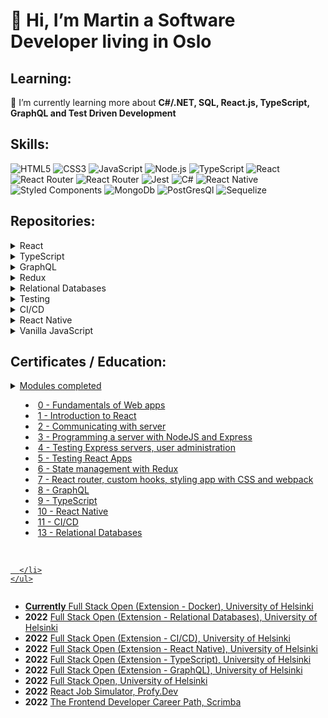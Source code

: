 # 👋 Hi, I’m Martin a Software Developer living in Oslo

## Learning:
🌱 I’m currently learning more about **C#/.NET, SQL, React.js, TypeScript, GraphQL and Test Driven Development**
## Skills:
![HTML5](https://img.shields.io/badge/html5-%23E34F26.svg?style=for-the-badge&logo=html5&logoColor=white)  ![CSS3](https://img.shields.io/badge/css3-%231572B6.svg?style=for-the-badge&logo=css3&logoColor=white)  ![JavaScript](https://img.shields.io/badge/javascript-%23323330.svg?style=for-the-badge&logo=javascript&logoColor=%23F7DF1E) ![Node.js](https://img.shields.io/badge/Node.js-43853D?style=for-the-badge&logo=node.js&logoColor=white) ![TypeScript](https://img.shields.io/badge/typescript-%23007ACC.svg?style=for-the-badge&logo=typescript&logoColor=white)  ![React](https://img.shields.io/badge/react-%2320232a.svg?style=for-the-badge&logo=react&logoColor=%2361DAFB) ![React Router](https://img.shields.io/badge/React_Router-CA4245?style=for-the-badge&logo=react-router&logoColor=white) ![React Router](https://img.shields.io/badge/Redux-593D88?style=for-the-badge&logo=redux&logoColor=white) ![Jest](https://img.shields.io/badge/Jest-323330?style=for-the-badge&logo=Jest&logoColor=white) ![C#](https://img.shields.io/badge/C%23-239120?style=for-the-badge&logo=c-sharp&logoColor=white) ![React Native](https://img.shields.io/badge/React_Native-20232A?style=for-the-badge&logo=react&logoColor=61DAFB) ![Styled Components](https://img.shields.io/badge/styled--components-DB7093?style=for-the-badge&logo=styled-components&logoColor=white) ![MongoDb](https://img.shields.io/badge/MongoDB-4EA94B?style=for-the-badge&logo=mongodb&logoColor=white) ![PostGresQl](https://img.shields.io/badge/PostgreSQL-316192?style=for-the-badge&logo=postgresql&logoColor=white) ![Sequelize](https://img.shields.io/badge/sequelize-323330?style=for-the-badge&logo=sequelize&logoColor=blue)

## Repositories:
  
  <details>
  <summary>React</summary>
  <blockquote>
     <ul>
      <li><a href="https://github.com/MartinL-no/full-stack-open/tree/main/part6/redux-anecdotes">Anecdotes - React frontend with Redux state management</a></li>
      <li><a href="https://github.com/MartinL-no/react-projects/tree/main/reddit-timer">Reddit Timer - React frontend using Styled Components, React Router, React Hook Form, Jest, Cypress & React-Testing_Library</a></li>
      <li><a href="https://github.com/MartinL-no/react-projects/tree/main/quizzical">Quizzical</a></li>
    </ul>
  </blockquote>
</details>

<details>
  <summary>TypeScript</summary>
  <blockquote>
    <ul>
      <li><a href="https://github.com/MartinL-no/full-stack-open/tree/main/part9/patientor">Patientor - Full Stack TypeScript app with Express backend</a></li>
    </ul>
  </blockquote>
</details> 

<details>
  <summary>GraphQL</summary>
  <blockquote>
    <ul>
      <li><a href="https://github.com/MartinL-no/full-stack-open/tree/main/part8">Library - Full stack JavaScript app with Node.js/GraphQL backend and React frontend </a></li>
    </ul>
  </blockquote>
</details>

<details>
  <summary>Redux</summary>
  <blockquote>
    <ul>
      <li><a href="https://github.com/MartinL-no/full-stack-open/tree/main/part6/redux-anecdotes">Anecdotes - React frontend with Redux state management</a></li>
    </ul>
  </blockquote>
</details>

<details>
  <summary>Relational Databases</summary>
  <blockquote>
    <ul>
      <li><a href="https://github.com/MartinL-no/full-stack-open/tree/main/part13">Bloglist - Node.js/Express/Sequelize backend with PostGresQL database</a></li>
    </ul>
  </blockquote>
</details>

<details>
  <summary>Testing</summary>
  <blockquote>
    <ul>
      <li><a href="https://github.com/MartinL-no/full-stack-open/tree/main/part5">Bloglist - Fullstack React/Node.js app with automated testing using Jest, Cypress & React-Testing-Library</a></li>
    </ul>
  </blockquote>
</details>

<details>
  <summary>CI/CD</summary>
  <blockquote>
    <ul>
      <li><a href="https://github.com/MartinL-no/full-stack-open-pokedex">Pokedex - built GitHub actions deployment pipeline for preexisting app</a></li>
      <li><a href="https://github.com/MartinL-no/full-stack-open-part11-20">Bloglist - example GitHub actions deployment pipeline for app I created myself</a></li>
    </ul>
  </blockquote>
</details> 

<details>
  <summary>React Native</summary>
  <blockquote>
    <ul>
      <li><a href="https://github.com/MartinL-no/full-stack-open-part10">Rate Repository - React Native frontend using GraphQL, react-router-native, Formik, jest-expo & React Native Testing Library</a></li>
    </ul>
  </blockquote>
</details>

<details>
  <summary>Vanilla JavaScript</summary>
  <blockquote>
    <ul>
      <li><a href="https://github.com/MartinL-no/GET">Hangman - Exercise to create reactive app without library/framework using MVC design pattern</a></li>
      <li><a href="https://github.com/MartinL-no/javascript-projects/tree/main/movie-watchlist">Movie Watch List</a></li>
      <li><a href="https://github.com/MartinL-no/javascript-projects/tree/main/sample-portfolio-site">Sample Portfolio Website</a></li>
      <li><a href="https://github.com/MartinL-no/javascript-projects/tree/main/color-scheme-generator">Colour Scheme Generator</a></li>
      <li><a href="https://github.com/MartinL-no/javascript-projects/tree/main/invoice-generator">Invoice Generator</a></li>
      <li><a href="https://github.com/MartinL-no/javascript-projects/tree/main/password-generator">Password Generator</a></li>
      <li><a href="https://github.com/MartinL-no/javascript-projects/tree/main/unit-conversion">Unit Convertor</a></li>
    </ul>
  </blockquote>
</details> 

## Certificates / Education:


<details>
  <summary><a href="https://github.com/MartinL-no/certificates/blob/main/img/certificate-psql.png?raw=true>Full Stack Open (Extension - Docker)</a></summary>
  <blockquote>
    <ul>
      <li>
      Course focused on modern JavaScript-based web development and building single page applications with ReactJS that use GraphQL/ REST APIs built with Node.js.

Technologies covered includes React, Redux, Node.js, MongoDB, Apollo, GraphQL and TypeScript.

### <in>Modules completed</in>
* 0 - Fundamentals of Web apps
* 1 - Introduction to React
* 2 - Communicating with server
* 3 - Programming a server with NodeJS and Express
* 4 - Testing Express servers, user administration
* 5 - Testing React Apps
* 6 - State management with Redux
* 7 - React router, custom hooks, styling app with CSS and webpack
* 8 - GraphQL
* 9 - TypeScript
* 10 - React Native
* 11 - CI/CD
* 13 - Relational Databases

<br/>
      
      
      </li>
    </ul>
  </blockquote>
</details>


- **Currently** [Full Stack Open (Extension - Docker), University of Helsinki](https://github.com/MartinL-no/certificates/blob/main/img/certificate-psql.png?raw=true)
- **2022** [Full Stack Open (Extension - Relational Databases), University of Helsinki](https://github.com/MartinL-no/certificates/blob/main/img/certificate-psql.png?raw=true)
- **2022** [Full Stack Open (Extension - CI/CD), University of Helsinki](https://github.com/MartinL-no/certificates/blob/main/img/certificate-cicd.png?raw=true)
- **2022** [Full Stack Open (Extension - React Native), University of Helsinki](https://github.com/MartinL-no/certificates/blob/main/img/certificate-reactnative.png?raw=true)
- **2022** [Full Stack Open (Extension - TypeScript), University of Helsinki](https://github.com/MartinL-no/certificates/blob/main/img/certificate-typescript.png?raw=true)
- **2022** [Full Stack Open (Extension - GraphQL), University of Helsinki](https://github.com/MartinL-no/certificates/blob/main/img/certificate-graphql.png?raw=true)
- **2022** [Full Stack Open, University of Helsinki](https://github.com/MartinL-no/certificates/blob/main/img/certificate-fullstack.png?raw=true)
- **2022** [React Job Simulator, Profy.Dev](https://profy.dev/#membership)
- **2022** [The Frontend Developer Career Path, Scrimba](https://github.com/MartinL-no/certificates/blob/main/img/ScrimbaCert.png?raw=true)
